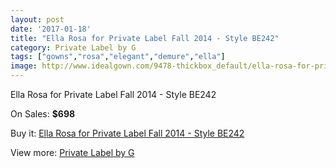 ```yaml
---
layout: post
date: '2017-01-18'
title: "Ella Rosa for Private Label Fall 2014 - Style BE242"
category: Private Label by G
tags: ["gowns","rosa","elegant","demure","ella"]
image: http://www.idealgown.com/9478-thickbox_default/ella-rosa-for-private-label-fall-2014-style-be242.jpg
---
```

Ella Rosa for Private Label Fall 2014 - Style BE242

On Sales: **$698**
<a href="https://www.idealgown.com/en/private-label-by-g/3936-ella-rosa-for-private-label-fall-2014-style-be242.html"><amp-img layout="responsive" width="600" height="600" src="//www.idealgown.com/9478-thickbox_default/ella-rosa-for-private-label-fall-2014-style-be242.jpg" alt="Ella Rosa for Private Label Fall 2014 - Style BE242 0" /></a>
<a href="https://www.idealgown.com/en/private-label-by-g/3936-ella-rosa-for-private-label-fall-2014-style-be242.html"><amp-img layout="responsive" width="600" height="600" src="//www.idealgown.com/9480-thickbox_default/ella-rosa-for-private-label-fall-2014-style-be242.jpg" alt="Ella Rosa for Private Label Fall 2014 - Style BE242 1" /></a>
<a href="https://www.idealgown.com/en/private-label-by-g/3936-ella-rosa-for-private-label-fall-2014-style-be242.html"><amp-img layout="responsive" width="600" height="600" src="//www.idealgown.com/9479-thickbox_default/ella-rosa-for-private-label-fall-2014-style-be242.jpg" alt="Ella Rosa for Private Label Fall 2014 - Style BE242 2" /></a>

Buy it: [Ella Rosa for Private Label Fall 2014 - Style BE242](https://www.idealgown.com/en/private-label-by-g/3936-ella-rosa-for-private-label-fall-2014-style-be242.html "Ella Rosa for Private Label Fall 2014 - Style BE242")

View more: [Private Label by G](https://www.idealgown.com/en/46-private-label-by-g "Private Label by G")